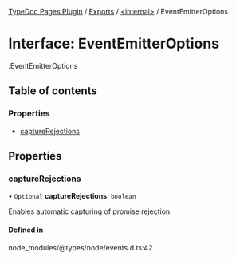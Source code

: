 [TypeDoc Pages Plugin](../README.md) / [Exports](../modules.md) / [<internal\>](../modules/internal_.md) / EventEmitterOptions

# Interface: EventEmitterOptions

[<internal>](../modules/internal_.md).EventEmitterOptions

## Table of contents

### Properties

- [captureRejections](internal_.EventEmitterOptions.md#capturerejections)

## Properties

### captureRejections

• `Optional` **captureRejections**: `boolean`

Enables automatic capturing of promise rejection.

#### Defined in

node_modules/@types/node/events.d.ts:42
